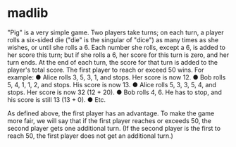 # madlib


"Pig" is a very simple game. Two players take turns; on each turn, a player rolls a six-sided die ("die" is the singular of "dice") as many times as she wishes, or until she rolls a 6. Each number she rolls, except a 6, is added to her score this turn; but if she rolls a 6, her score for this turn is zero, and her turn ends. At the end of each turn, the score for that turn is added to the player's total score. The first player to reach or exceed 50 wins.
For example: ● Alice rolls 3, 5, 3, 1, and stops. Her score is now 12. ● Bob rolls 5, 4, 1, 1, 2, and stops. His score is now 13. ● Alice rolls 5, 3, 3, 5, 4, and stops. Her score is now 32 (12 + 20). ● Bob rolls 4, 6. He has to stop, and his score is still 13 (13 + 0). ● Etc.

As defined above, the first player has an advantage. To make the game more fair, we will say that if the first player reaches or exceeds 50, the second player gets one additional turn. (If the second player is the first to reach 50, the first player does not get an additional turn.)
